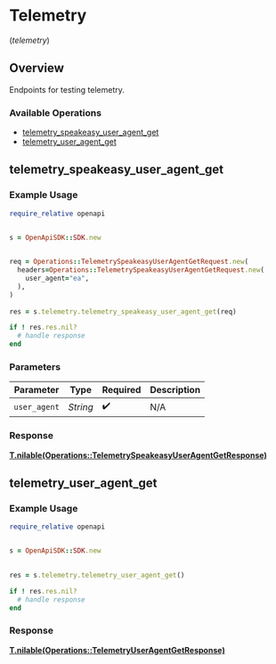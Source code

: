 # Telemetry
(*telemetry*)

## Overview

Endpoints for testing telemetry.

### Available Operations

* [telemetry_speakeasy_user_agent_get](#telemetry_speakeasy_user_agent_get)
* [telemetry_user_agent_get](#telemetry_user_agent_get)

## telemetry_speakeasy_user_agent_get

### Example Usage

```ruby
require_relative openapi


s = OpenApiSDK::SDK.new

   
req = Operations::TelemetrySpeakeasyUserAgentGetRequest.new(
  headers=Operations::TelemetrySpeakeasyUserAgentGetRequest.new(
    user_agent="ea",
  ),
)
    
res = s.telemetry.telemetry_speakeasy_user_agent_get(req)

if ! res.res.nil?
  # handle response
end

```

### Parameters

| Parameter          | Type               | Required           | Description        |
| ------------------ | ------------------ | ------------------ | ------------------ |
| `user_agent`       | *String*           | :heavy_check_mark: | N/A                |


### Response

**[T.nilable(Operations::TelemetrySpeakeasyUserAgentGetResponse)](../../models/operations/telemetryspeakeasyuseragentgetresponse.md)**


## telemetry_user_agent_get

### Example Usage

```ruby
require_relative openapi


s = OpenApiSDK::SDK.new

    
res = s.telemetry.telemetry_user_agent_get()

if ! res.res.nil?
  # handle response
end

```


### Response

**[T.nilable(Operations::TelemetryUserAgentGetResponse)](../../models/operations/telemetryuseragentgetresponse.md)**

